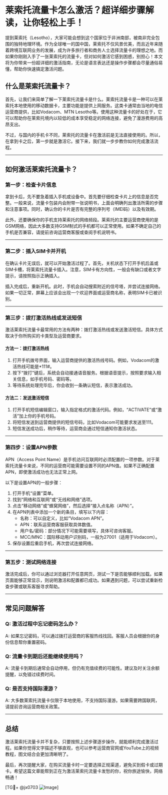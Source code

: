 # 莱索托流量卡怎么激活？超详细步骤解读，让你轻松上手！

提到莱索托（Lesotho），大家可能会想到这个国家位于非洲南部，被南非完全包围的独特地理环境。作为全球唯一的国中国，莱索托不仅风景优美，而且近年来随着跨境互联网业务的发展，成为许多旅行者和商务人士选择流量卡的理想之地。而如果你刚刚入手了一张莱索托的流量卡，但对如何激活它感到困惑，别担心！本文将为你带来一份超详细的激活指南，无论是语言表达还是操作步骤都会尽量通俗易懂，帮助你快速搞定激活问题。

## 什么是莱索托流量卡？

首先，让我们来简单了解一下莱索托流量卡是什么。莱索托流量卡是一种可以在莱索托本地使用的移动数据卡，主要功能是提供上网服务。这类卡通常由当地的电信运营商提供，比如Vodacom、MTN Lesotho等。使用这种流量卡的好处在于，它可以帮助你在莱索托境内以较低的成本享受稳定的网络连接，避免了漫游费用的高昂支出。

不过，与国内的手机卡不同，莱索托的流量卡在激活前是无法直接使用的。所以，在拿到卡之后，第一步就是激活它。接下来，我们就一步步教你如何完成激活流程。

---

## 如何激活莱索托流量卡？

### 第一步：检查卡片信息

拿到卡后，先不要急着插入手机或设备中。首先要仔细检查卡片上的信息是否完整。一般来说，流量卡包装内会附带一张说明书，上面会明确列出激活所需的步骤和注意事项。同时，确认你的卡片是否有完整的序列号（IMEI码）以及有效期。

此外，还要确保你的手机支持莱索托的网络频段。莱索托的主要运营商使用的是GSM网络，因此大多数支持GSM制式的手机都可以正常使用。如果不确定自己的手机是否兼容，请提前咨询运营商客服或查阅手机说明书。

---

### 第二步：插入SIM卡并开机

在确认卡片无误后，就可以开始激活过程了。首先，关机状态下打开手机后盖或SIM卡槽，将莱索托流量卡插入。注意，SIM卡有方向性，一般会有缺口或者文字提示，请按照指示正确插入。

插入完成后，重新开机。此时，手机会自动搜索附近的信号塔，并尝试连接网络。如果一切正常，屏幕上应该会出现一个欢迎界面或运营商名称，表明SIM卡已被识别。

---

### 第三步：拨打激活热线或发送短信

激活莱索托流量卡最常用的方法有两种：拨打激活热线或发送激活短信。具体方式取决于你所购买的卡类型及运营商要求。

#### 方法一：拨打激活热线

1. 打开手机拨号界面，输入运营商提供的激活热线号码。例如，Vodacom的激活热线可能是*111#。
2. 按下“拨打”键后，系统会自动接通语音服务。根据语音提示，按照要求输入相关信息，如手机号码、密码等。
3. 等待系统处理完毕后，你会收到一条确认短信，表示激活成功。

#### 方法二：发送激活短信

1. 打开手机短信编辑窗口，输入指定格式的激活代码。例如，“ACTIVATE”或“激活”加上你的手机号码。
2. 将短信发送到运营商提供的短信号码，比如Vodacom可能要求发送至111。
3. 短信发送成功后，稍作等待，运营商会通过短信通知你激活状态。

---

### 第四步：设置APN参数

APN（Access Point Name）是手机访问互联网时必须配置的一项参数。对于莱索托流量卡来说，不同的运营商可能需要设置不同的APN值。如果不正确配置APN，即使激活成功也无法正常上网。

以下是设置APN的一般步骤：

1. 打开手机“设置”菜单。
2. 找到“网络和互联网”或“无线和网络”选项。
3. 点击“移动网络”或“蜂窝网络”，然后选择“接入点名称（APN）”。
4. 在APN列表中添加一个新的条目，填写以下内容：
   - 名称：可以自定义，比如“Vodacom APN”。
   - APN：联系运营商客服获取具体数值。
   - 用户名/密码：部分情况下可能需要填写，具体可咨询客服。
   - MCC/MNC：国际移动用户识别码，一般为27001（适用于Vodacom）。
5. 保存设置后重启手机，再次尝试连接网络。

---

### 第五步：测试网络连接

激活完成后，你可以通过浏览器打开任意网页，测试一下是否能够顺利加载。如果页面能够正常显示，则说明激活和配置都已成功。如果遇到问题，可以尝试重新检查步骤或联系客服寻求帮助。

---

## 常见问题解答

### Q: 激活过程中忘记密码怎么办？
A: 如果忘记密码，可以通过拨打运营商的客服热线找回。客服人员会根据你的身份信息帮你重置密码。

### Q: 流量卡到期后还能继续使用吗？
A: 流量卡到期后通常会自动停用，但仍有充值续费的可能性。建议及时关注余额提醒，以免错过续费时间。

### Q: 是否支持国际漫游？
A: 大多数莱索托流量卡仅限于本地使用，不支持国际漫游。如果需要跨国联网，请提前咨询运营商相关政策。

---

## 总结

激活莱索托流量卡并不复杂，只要按照上述步骤逐步操作，就能顺利完成激活过程。如果你觉得文字描述不够直观，也可以参考运营商官网或YouTube上的视频教程，图文结合会更加清晰明了。

最后，再次提醒大家，在购买流量卡时一定要选择正规渠道，避免买到假卡或过期卡。希望这篇文章能帮到正在为激活莱索托流量卡发愁的你，祝你旅途愉快，网络畅通！

[TG💪+ @jx0703 ![Image](https://github.com/user-attachments/assets/dbca1d08-cadb-493c-b0ec-ad6f7a83f270)]